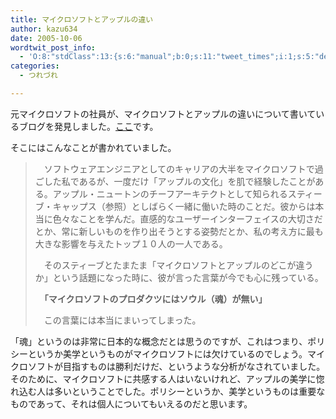 ```yaml
---
title: マイクロソフトとアップルの違い
author: kazu634
date: 2005-10-06
wordtwit_post_info:
  - 'O:8:"stdClass":13:{s:6:"manual";b:0;s:11:"tweet_times";i:1;s:5:"delay";i:0;s:7:"enabled";i:1;s:10:"separation";s:2:"60";s:7:"version";s:3:"3.7";s:14:"tweet_template";b:0;s:6:"status";i:2;s:6:"result";a:0:{}s:13:"tweet_counter";i:2;s:13:"tweet_log_ids";a:1:{i:0;i:2097;}s:9:"hash_tags";a:0:{}s:8:"accounts";a:1:{i:0;s:7:"kazu634";}}'
categories:
  - つれづれ

---
```

<div class="section">
<p>
    元マイクロソフトの社員が、マイクロソフトとアップルの違いについて書いているブログを発見しました。<a href="http://satoshi.blogs.com/life/2005/10/post_1.html" onclick="__gaTracker('send', 'event', 'outbound-article', 'http://satoshi.blogs.com/life/2005/10/post_1.html', 'ここ');" target="blank">ここ</a>です。
</p>
  
<p>
    そこにはこんなことが書かれていました。
</p>
  
<blockquote>
<p>
      　ソフトウェアエンジニアとしてのキャリアの大半をマイクロソフトで過ごした私であるが、一度だけ「アップルの文化」を肌で経験したことがある。アップル・ニュートンのチーフアーキテクトとして知られるスティーブ・キャップス（参照）としばらく一緒に働いた時のことだ。彼からは本当に色々なことを学んだ。直感的なユーザーインターフェイスの大切さだとか、常に新しいものを作り出そうとする姿勢だとか、私の考え方に最も大きな影響を与えたトップ１０人の一人である。
</p>
    
<p>
      　そのスティーブとたまたま「マイクロソフトとアップルのどこが違うか」という話題になった時に、彼が言った言葉が今でも心に残っている。 
      
<p>
        　<b>「マイクロソフトのプロダクツにはソウル（魂）が無い」</b>
</p>
      
<p>
        　この言葉には本当にまいってしまった。
</p></blockquote> 
      
<p>
        「魂」というのは非常に日本的な概念だとは思うのですが、これはつまり、ポリシーというか美学というものがマイクロソフトには欠けているのでしょう。マイクロソフトが目指すものは勝利だけだ、というような分析がなされていました。そのために、マイクロソフトに共感する人はいないけれど、アップルの美学に惚れ込む人は多いということでした。ポリシーというか、美学というものは重要なものであって、それは個人についてもいえるのだと思います。
</p></div>
